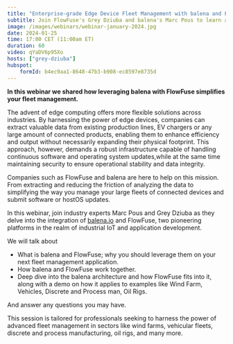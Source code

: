 ```yaml
---
title: "Enterprise-grade Edge Device Fleet Management with balena and FlowFuse"
subtitle: Join FlowFuse's Grey Dziuba and balena's Marc Pous to learn about Fleet Management.
image: /images/webinars/webinar-january-2024.jpg
date: 2024-01-25
time: 17:00 CET (11:00am ET) 
duration: 60
video: qYaDV6p95Xo
hosts: ["grey-dziuba"]
hubspot:
    formId: b4ec9aa1-8648-47b3-b908-ec8597e8735d
---
```


**In this webinar we shared how leveraging balena with FlowFuse simplifies your fleet management.**

<!--more-->

The advent of edge computing offers more flexible solutions across industries. By harnessing the power of edge devices, companies can extract valuable data from existing production lines, EV chargers or any large amount of connected products, enabling them to enhance efficiency and output without necessarily expanding their physical footprint. This approach, however, demands a robust infrastructure capable of handling continuous software and operating system updates,while at the same time maintaining security to ensure operational stability and data integrity.

Companies such as FlowFuse and balena are here to help on this mission. From extracting and reducing the friction of analyzing the data to simplifying the way you manage your large fleets of connected devices and submit software or hostOS updates.

In this webinar, join industry experts Marc Pous and Grey Dziuba as they delve into the integration of [balena.io](https://www.balena.io/) and FlowFuse, two pioneering platforms in the realm of industrial IoT and application development. 

We will talk about 
- What is balena and FlowFuse; why you should leverage them on your next fleet management application.
- How balena and FlowFuse work together.   
- Deep dive into the balena architecture and how FlowFuse fits into it, along with a demo  on how it applies to examples like Wind Farm, Vehicles, Discrete and Process man, Oil Rigs.

And answer any questions you may have. 

This session is tailored for professionals seeking to harness the power of advanced fleet management in sectors like wind farms, vehicular fleets, discrete and process manufacturing, oil rigs, and many more.





